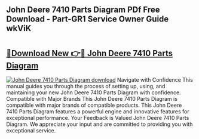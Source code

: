 ## John Deere 7410 Parts Diagram PDf Free Download - Part-GR1 Service Owner Guide wkViK

# <h2><a href="http://dflcft.blite.top/?on=John+Deere+7410+Parts+Diagram">🔗Download New 👉🔴 John Deere 7410 Parts Diagram</a></h2>

[![John Deere 7410 Parts Diagram download](https://i.imgur.com/lujVjoI.png)](http://dflcft.blite.top/?on=John+Deere+7410+Parts+Diagram)
Navigate with Confidence This manual guides you through the process of setting up, using, and maintaining your new John Deere 7410 Parts Diagram with confidence. Compatible with Major Brands This John Deere 7410 Parts Diagram is compatible with major brands of compatible products. This John Deere 7410 Parts Diagram features a powerful engine and innovative features for exceptional performance. Your Feedback is Valued John Deere 7410 Parts Diagram. We appreciate your input and are committed to providing you with exceptional service.

